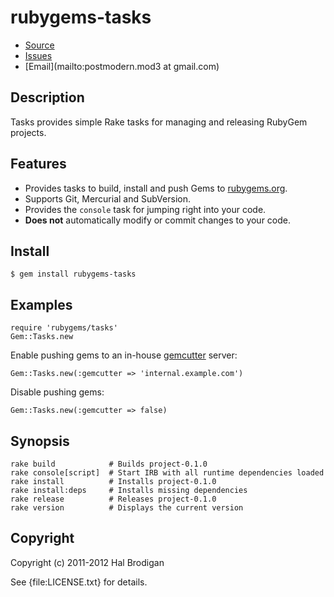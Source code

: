 # rubygems-tasks

* [Source](https://github.com/ruby-ore/rubygems-tasks)
* [Issues](https://github.com/ruby-ore/rubygems-tasks/issues)
* [Email](mailto:postmodern.mod3 at gmail.com)

## Description

Tasks provides simple Rake tasks for managing and releasing RubyGem projects.

## Features

* Provides tasks to build, install and push Gems to
  [rubygems.org](https://rubygems.org/).
* Supports Git, Mercurial and SubVersion.
* Provides the `console` task for jumping right into your code.
* **Does not** automatically modify or commit changes to your code.

## Install

    $ gem install rubygems-tasks

## Examples

    require 'rubygems/tasks'
    Gem::Tasks.new

Enable pushing gems to an in-house
[gemcutter](https://github.com/rubygems/gemcutter#readme) server:

    Gem::Tasks.new(:gemcutter => 'internal.example.com')

Disable pushing gems:

    Gem::Tasks.new(:gemcutter => false)

## Synopsis

    rake build            # Builds project-0.1.0
    rake console[script]  # Start IRB with all runtime dependencies loaded
    rake install          # Installs project-0.1.0
    rake install:deps     # Installs missing dependencies
    rake release          # Releases project-0.1.0
    rake version          # Displays the current version

## Copyright

Copyright (c) 2011-2012 Hal Brodigan

See {file:LICENSE.txt} for details.
